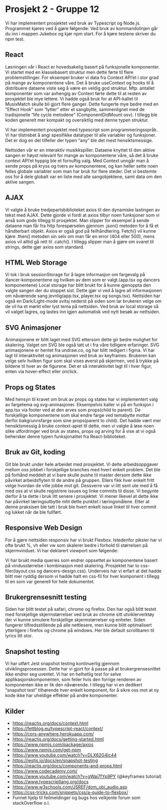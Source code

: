 # Prosjekt 2 - Gruppe 12


Vi har implementert prosjektet ved bruk av Typescript og Node.js. Programmet kjøres ved å gjøre følgende:
Ved bruk av kommandolinjen går du inn i mappen Jukebox og kjør npm start.
For å kjøre testene skriver du npm test.

## React

Løsningen vår i React er hovedsakelig basert på funksjonelle komponenter. Vi startet med en klassebasert struktur men dette førte til flere problemstillinger. For eksempel bruker vi data fra Context API’et i stor grad på mange av komponentene våre. Det å bruke useContext og hooks til å distribuere dataene viste seg å være en veldig god struktur. Mtp. antallet komponenter som var avhengig av Context førte dette til at resten av prosjektet ble mye lettere.
Vi hadde også bruk for at API-kallet til MusixMatch skulle bli gjort flere ganger. Dette fungerte mye bedre med en “Effect Hook” som “lytter” etter et sangbytte, sammenlignet med de tradisjonelle “life cycle metodene” (ComponentDidMount osv). 
I tillegg ble koden generelt mer kompakt og oversiktlig med denne typen struktur.

Vi har implementert prosjektet med typescript som programmeringsspråk. Vi har tilstrebet å angi spesifikke datatyper til alle variabler og funksjoner. Det er dog en del tilfeller der typen “any” ble det mest hensiktsmessige.

Nettsiden vår er en interaktiv musikkspiller. Dataene knyttet til den aktive sangen er høyst relevant for mange av komponentene våre, så det å bruke context API’et hyppig ble et fornuftig valg. Med Context unngår man å sende props på kryss og tvers av komponentene, og kan heller sette noen felles globale variabler som man har bruk for flere steder. Det vi bestemte oss for å dele globalt var en liste med alle sangobjektene, samt data om den aktive sangen.

## AJAX

Vi valgte å bruke tredjepartsbiblioteket axios til den dynamiske lastingen av tekst med AJAX. Dette gjorde vi fordi at axios tilbyr noen funksjoner som vi anså som gode tillegg til prosjektet. Man slipper for eksempel å sende dataene man får fra http forespørselen gjennom .json() metoden for å få et håndterbart objekt.  Axios er også god på feilhåndtering. Fetch() vil kunne kjøre .then() metoden sin selv om man får en error (404 eller 500), mens axios vil alltid gå rett til .catch(). I tillegg slipper man å gjøre om svaret til strings, dette gjør axios som standard.

## HTML Web Storage

Vi tok i bruk sessionStorage for å lagre informasjon om fargevalg på dancer-komponentene og hvilken av dem som er valgt.(app.tsx og dancers komponentene)
Local storage har blitt brukt for å kunne gjenoppta den valgte sangen der du stoppet sist. Dette gjør vi ved å lagre all informasjonen om nåværende sang jevnlig(app.tsx, player.tsx og songs.tsx).
Nettsiden har også en Dark/Light-mode svitsj nederst på siden som lar brukeren velge om de vil ha et mørkt eller lyst tema på nettsiden. Ved bruk av local storage så vil valget lagres, og lastes inn igjen automatisk ved nytt besøk av nettsiden.

## SVG Animasjoner

Animasjonene er blitt laget med SVG ettersom dette gir bedre mulighet for skalering. Valget om SVG ble også tatt ut i fra våre tidligere erfaringer. 
SVG animasjonene er hentet fra undraw.co, og har blitt redigert i figma. Vi har lagt til interaktivitet og animasjonen ved bruk av keyframes. Brukeren kan velge selv hvilken figur som skal vises øverst på skjermen, ved å trykke på bildene til hver av de figurene. Det er så interaktivitet lagt til i hver figur, enten via hover-effect eller onclick.

## Props og States

Med hensyn til kravet om bruk av props og states har vi implementert valg av fargetema og svg-animasjoner. Eksempelvis kaller vi på en funksjon i app.tsx via footer ved at den arves som props(child to parent). De forskjellige komponentene som skal endre farge ved temabytte mottar derfor bakgrunnsfarge som sine props(parent to child). Det hadde vært mer hensiktsmessig å bruke context-apiet til dette, men vi valgte å løse noen slike utfordringer ved bruk av states, props og arving for å vise at vi også behersker denne typen funksjonalitet fra React-biblioteket. 

## Bruk av Git, koding

Git ble brukt under hele arbeidet med prosjektet. Vi delte arbeidsoppgaver mellom oss jobbet i forskjellige branches med hvert enkelt problem. Det ble på forhånd meddelt at vi bare skulle pushe til master dersom dette ikke påvirket arbeidsflyten til de andre på gruppen. Ellers fikk hver enkelt fritt velge hvordan de ville jobbe mot git. Dessverre var vi litt sent ute med å få med oss at vi skulle registrere issues og linke commits til disse. Vi begynte derfor å ta dette i bruk litt senere i prosjektet. Vi mener likevel at dette ikke har påvirket læringsutbytte mht dette punktet i læringsmålene. Etter at denne praksisen ble tatt i bruk ble hvert enkelt issue linket til hver commit og lukket når de ble fullført.

## Responsive Web Design

For å gjøre nettsiden responsiv har vi brukt Flexbox. Istedenfor piksler har vi ofte brukt %, vh eller vw som skalerer bedre i forhold til størrelsen på skjermvinduet. 
Vi har deklarert viewport som følgende:
<meta name="viewport" content="width=device-width, initial-scale=1, shrink-to-fit=no"/>

Vi har brukt media queries som endrer oppsettet av komponentene basert på vindusstørrelse i kombinasjon med skalering. Prosjektet har to css-filer(layout.css og dancers-design.css). Underveis har vi erfart at det hadde blitt mer ryddig dersom vi hadde hatt en css-fil for hver komponent i tillegg til en som var generell for hele dokumentet.

## Brukergrensesnitt testing

Siden har blitt testet på safari, chrome og firefox. Den har også blitt testet med forskjellige skjermstørrelser ved bruk av chrome sitt utviklerverktøy der vi kunne simulere forskjellige skjermstørrelser og enheter. Siden fungerer tilfredsstillende på alle nettlesere, men kunne blitt optimalisert ytterligere i firefox og chrome på windows. Her ble default scrollbaren til lyrics litt stor.

## Snapshot testing

Vi har utført Jest snapshot testing kontinuerlig gjennom utviklingsprosessen. Dette har vi gjort for å passe på at brukergrensesnittet ikke endrer seg uventet. Vi har en helhetlig test for selve applikasjonskomponenten, som feiler hvis den forrige renderen av komponenten ikke er lik den nåværende. I tillegg har vi en dedikert “snapshot test” tilhørende hver enkelt komponent, for å sikre oss mot at ny kode ikke har uheldige effekter på andre komponenter.


## Kilder


* https://reactjs.org/docs/context.html
* https://fettblog.eu/typescript-react/context/
* https://cors-anywhere.herokuapp.com/
* https://reactjs.org/docs/getting-started.html
* https://www.npmjs.com/package/axios
* https://www.npmjs.com/get-npm
* https://www.youtube.com/watch?v=DLX62G4lc44
* https://jestjs.io/docs/en/snapshot-testing
* https://reactjs.org/docs/components-and-props.html
* https://www.codecademy.com/ 
* https://www.youtube.com/watch?v=gWai7fYp9PY (@keyframes tutorial)
* https://www.typescriptlang.org/docs
* https://www.w3schools.com/JSREF/dom_obj_audio.asp
* https://css-tricks.com/snippets/css/a-guide-to-flexbox/
* Funnet hjelp til feilmeldinger og bugs hos velkjente forum som stackOverflow o.l.

